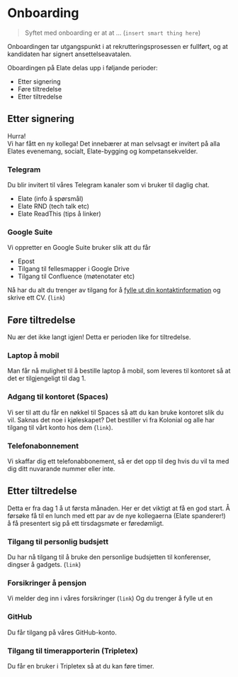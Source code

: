 # Onboarding

> Syftet med onboarding er at at ... (`insert smart thing here`)

Onboardingen tar utgangspunkt i at rekrutteringsprosessen er fullført, og at kandidaten har signert ansettelseavatalen.

Oboardingen på Elate delas upp i føljande perioder:

* Etter signering
* Føre tiltredelse
* Etter tiltredelse

## Etter signering

Hurra!  
Vi har fått en ny kollega! Det innebærer at man selvsagt er invitert på alla Elates evenemang, socialt, Elate-bygging og kompetansekvelder.

### Telegram
Du blir invitert til våres Telegram kanaler som vi bruker til daglig chat.
* Elate (info å spørsmål)
* Elate RND (tech talk etc)
* Elate ReadThis (tips å linker)

### Google Suite
Vi oppretter en Google Suite bruker slik att du får
* Epost
* Tilgang til fellesmapper i Google Drive
* Tilgang til Confluence (møtenotater etc)

Nå har du alt du trenger av tilgang for å [fylle ut din kontaktinformation](https://docs.google.com/spreadsheets/d/17P9-dJvUQGXk7katzas8ggytFiuEtCacZgiY3jmLrK8/edit#gid=0) og skrive ett CV. (`link`)

## Føre tiltredelse

Nu ær det ikke langt igjen! Detta er perioden like for tiltredelse.

### Laptop å mobil
Man får nå mulighet til å bestille laptop å mobil, som leveres til kontoret så at det er tilgjengeligt til dag 1. 

### Adgang til kontoret (Spaces)
Vi ser til att du får en nøkkel til Spaces så att du kan bruke kontoret slik du vil.
Saknas det noe i kjøleskapet? Det bestiller vi fra Kolonial og alle har tilgang til vårt konto hos dem (`link`). 

### Telefonabonnement

Vi skaffar dig ett telefonabbonement, så er det opp til deg hvis du vil ta med dig ditt nuvarande nummer eller inte.

## Etter tiltredelse

Detta er fra dag 1 å ut førsta månaden. Her er det viktigt at få en god start. Å førsøke få til en lunch med ett par av de nye kollegaerna (Elate spanderer!) å få presentert sig på ett tirsdagsmøte er føredømligt.

### Tilgang til personlig budsjett
Du har nå tilgang til å bruke den personlige budsjetten til konferenser, dingser å gadgets. (`link`)

### Forsikringer å pensjon
Vi melder deg inn i våres forsikringer (`link`)
Og du trenger å fylle ut en 

### GitHub
Du får tilgang på våres GitHub-konto.

### Tilgang til timerapporterin (Tripletex)
Du får en bruker i Tripletex så at du kan føre timer.

